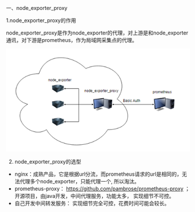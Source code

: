 一、node_exporter_proxy

1.node_exporter_proxy的作用

node_exporter_proxy是作为node_exporter的代理，对上游是和node_exporter通讯，对下游是prometheus，作为局域网采集点的代理。

![Image](https://github.com/Open-Infra-Ops/monitor/raw/main/metrics/node_exporter_proxy/docs/node_exporter_proxy.png)

2. node_exporter_proxy的选型
 + nginx：成熟产品，它是根据url分流，而prometheus请求的url是相同的，无法代理多个node_exporter，只能代理一个, 所以淘汰。
 + prometheus-proxy： https://github.com/pambrose/prometheus-proxy ； 开源项目，由java开发，中间代理服务，功能太多， 实现细节不可控。  
 + 自己开发中间转发服务： 实现细节完全可控，花费时间可能会较长。